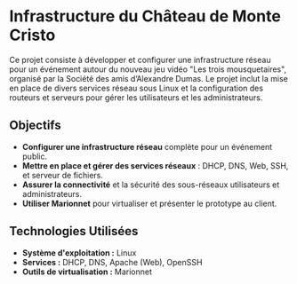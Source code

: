 # Infrastructure du Château de Monte Cristo

Ce projet consiste à développer et configurer une infrastructure réseau pour un événement autour du nouveau jeu vidéo "Les trois mousquetaires", organisé par la Société des amis d’Alexandre Dumas. Le projet inclut la mise en place de divers services réseau sous Linux et la configuration des routeurs et serveurs pour gérer les utilisateurs et les administrateurs.

## Objectifs

- **Configurer une infrastructure réseau** complète pour un événement public.
- **Mettre en place et gérer des services réseaux** : DHCP, DNS, Web, SSH, et serveur de fichiers.
- **Assurer la connectivité** et la sécurité des sous-réseaux utilisateurs et administrateurs.
- **Utiliser Marionnet** pour virtualiser et présenter le prototype au client.

## Technologies Utilisées

- **Système d'exploitation :** Linux
- **Services :** DHCP, DNS, Apache (Web), OpenSSH
- **Outils de virtualisation :** Marionnet
